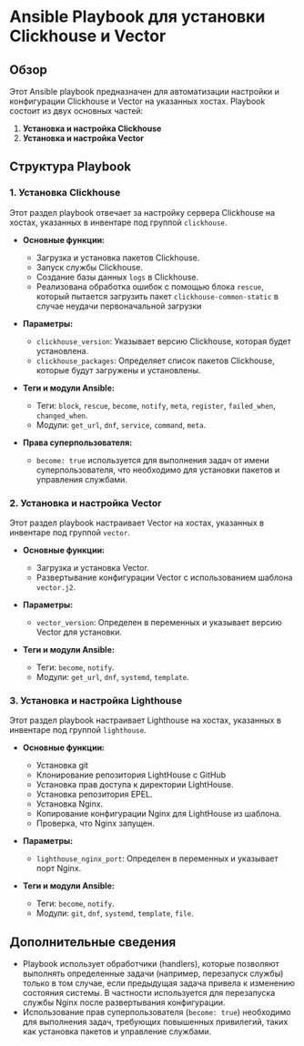 # Ansible Playbook для установки Clickhouse и Vector

## Обзор

Этот Ansible playbook предназначен для автоматизации настройки и конфигурации Clickhouse и Vector на указанных хостах. Playbook состоит из двух основных частей:

1. **Установка и настройка Clickhouse**
2. **Установка и настройка Vector**

## Структура Playbook

### 1. Установка Clickhouse

Этот раздел playbook отвечает за настройку сервера Clickhouse на хостах, указанных в инвентаре под группой `clickhouse`.

- **Основные функции:**
  - Загрузка и установка пакетов Clickhouse.
  - Запуск службы Clickhouse.
  - Создание базы данных `logs` в Clickhouse.
  - Реализована обработка ошибок с помощью блока `rescue`, который пытается загрузить пакет `clickhouse-common-static` в случае неудачи первоначальной загрузки

- **Параметры:**
  - `clickhouse_version`: Указывает версию Clickhouse, которая будет установлена.
  - `clickhouse_packages`: Определяет список пакетов Clickhouse, которые будут загружены и установлены.

- **Теги и модули Ansible:**
  - Теги: `block`, `rescue`, `become`, `notify`, `meta`, `register`, `failed_when`, `changed_when`.
  - Модули: `get_url`, `dnf`, `service`, `command`, `meta`.

- **Права суперпользователя:**
  - `become: true` используется для выполнения задач от имени суперпользователя, что необходимо для установки пакетов и управления службами.

### 2. Установка и настройка Vector

Этот раздел playbook настраивает Vector на хостах, указанных в инвентаре под группой `vector`.

- **Основные функции:**
  - Загрузка и установка Vector.
  - Развертывание конфигурации Vector с использованием шаблона `vector.j2`.

- **Параметры:**
  - `vector_version`: Определен в переменных и указывает версию Vector для установки.

- **Теги и модули Ansible:**
  - Теги: `become`, `notify`.
  - Модули: `get_url`, `dnf`, `systemd`, `template`.


### 3. Установка и настройка Lighthouse

Этот раздел playbook настраивает Lighthouse на хостах, указанных в инвентаре под группой `lighthouse`.

- **Основные функции:**
  - Установка git
  - Клонирование репозитория LightHouse с GitHub
  - Установка прав доступа к директории LightHouse.
  - Установка репозитория EPEL.
  - Установка Nginx.
  - Копирование конфигурации Nginx для LightHouse из шаблона.
  - Проверка, что Nginx запущен.

- **Параметры:**
  - `lighthouse_nginx_port`: Определен в переменных и указывает порт Nginx.

- **Теги и модули Ansible:**
  - Теги: `become`, `notify`.
  - Модули: `git`, `dnf`, `systemd`, `template`, `file`.

## Дополнительные сведения

- Playbook использует обработчики (handlers), которые позволяют выполнять определенные задачи (например, перезапуск службы) только в том случае, если предыдущая задача привела к изменению состояния системы. В частности используется для перезапуска службы Nginx после развертывания конфигурации.
- Использование прав суперпользователя (`become: true`) необходимо для выполнения задач, требующих повышенных привилегий, таких как установка пакетов и управление службами.
